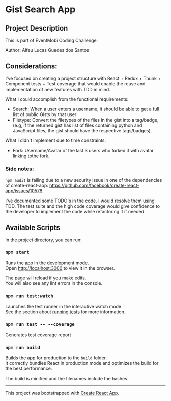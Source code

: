 # Gist Search App

## Project Description
This is part of EventMobi Coding Challenge.

Author: Alfeu Lucas Guedes dos Santos

## Considerations:

I've focused on creating a project structure with React + Redux + Thunk + Component tests + Test coverage that would enable the reuse and implementation of new features with TDD in mind.

What I could accomplish from the functional requirements:

- Search: When a user enters a username, it should be able to get a full list of
public Gists by that user
- Filetype: Convert the filetypes of the files in the gist into a tag/badge, (e.g, if the returned gist has list of files containing python and JavaScript files, the gist should have the respective tags/badges).

What I didn't implement due to time constraints:

- Fork: Username/Avatar of the last 3 users who forked it with avatar linking tothe fork.

### Side notes:
`npm audit` is failing due to a new security issue in one of the dependencies of create-react-app: https://github.com/facebook/create-react-app/issues/10578.

I've documented some TODO's in the code. I would resolve them using TDD. The test suite and the high code coverage would give confidence to the developer to implement the code while refactoring it if needed.

## Available Scripts

In the project directory, you can run:

### `npm start`

Runs the app in the development mode.\
Open [http://localhost:3000](http://localhost:3000) to view it in the browser.

The page will reload if you make edits.\
You will also see any lint errors in the console.

### `npm run test:watch`

Launches the test runner in the interactive watch mode.\
See the section about [running tests](https://facebook.github.io/create-react-app/docs/running-tests) for more information.

### `npm run test -- --coverage`

Generates test coverage report

### `npm run build`

Builds the app for production to the `build` folder.\
It correctly bundles React in production mode and optimizes the build for the best performance.

The build is minified and the filenames include the hashes.

----

This project was bootstrapped with [Create React App](https://github.com/facebook/create-react-app).
